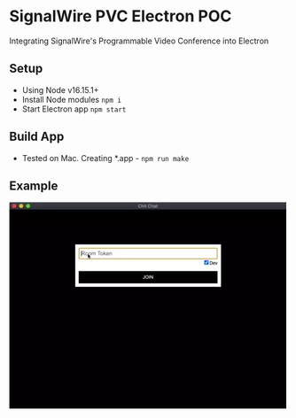 # SignalWire PVC Electron POC

Integrating SignalWire's Programmable Video Conference into Electron

## Setup

- Using Node v16.15.1+
- Install Node modules
`npm i`
- Start Electron app
`npm start`

## Build App

- Tested on Mac.  Creating *.app - `npm run make`


## Example

![Mac App Example](/sample/sample01.webp)